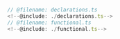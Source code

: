 ```typescript twoslash
// @filename: declarations.ts
<!--@include: ./declarations.ts-->
// @filename: functional.ts
<!--@include: ./functional.ts-->
```

